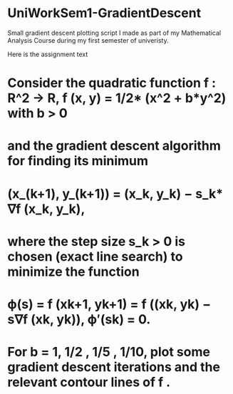# UniWorkSem1-GradientDescent
Small gradient descent plotting script I made as part of my Mathematical Analysis Course during my first semester of univeristy.

Here is the assignment text
# Consider the quadratic function f : R^2 → R, f (x, y) = 1/2* (x^2 + b*y^2) with b > 0
# and the gradient descent algorithm for finding its minimum
#  (x_(k+1), y_(k+1)) = (x_k, y_k) − s_k* ∇f (x_k, y_k),
# where the step size s_k > 0 is chosen (exact line search) to minimize the function
#  ϕ(s) = f (xk+1, yk+1) = f ((xk, yk) − s∇f (xk, yk)), ϕ′(sk) = 0.
#  For b = 1, 1/2 , 1/5 , 1/10, plot some gradient descent iterations and the relevant contour lines of f .
